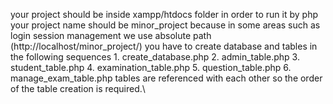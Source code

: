 your project should be inside xampp/htdocs folder in order to run it by php
your project name should be minor_project because in some areas such as login session management we use absolute path (http://localhost/minor_project/)
you have to create database and tables in the following sequences
    1. create_database.php
    2. admin_table.php
    3. student_table.php
    4. examination_table.php
    5. question_table.php
    6. manage_exam_table.php
tables are referenced with each other so the order of the table creation is required.\
